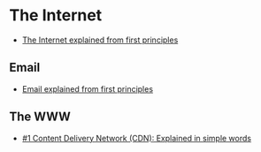 # The Internet

* [The Internet explained from first principles](https://explained-from-first-principles.com/internet/)

## Email
* [Email explained from first principles](https://explained-from-first-principles.com/email/)

## The WWW

* [#1 Content Delivery Network (CDN): Explained in simple words](https://levelup.gitconnected.com/content-delivery-network-cnd-explained-in-simple-words-674e971b06c3)

